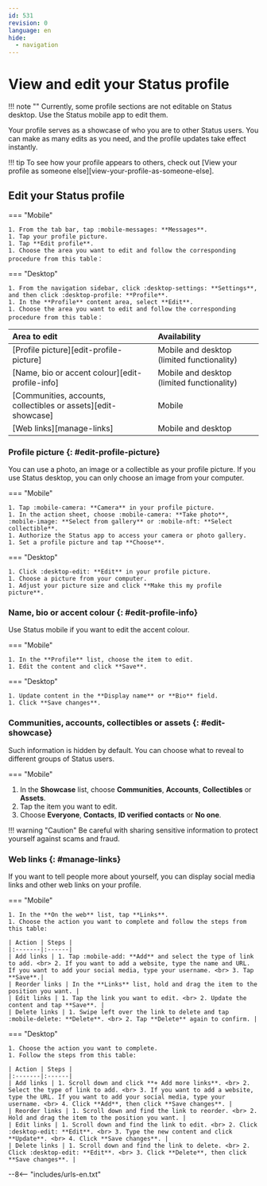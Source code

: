 ```yaml
---
id: 531
revision: 0
language: en
hide:
  - navigation 
---
```


# View and edit your Status profile

!!! note ""
    Currently, some profile sections are not editable on Status desktop. Use the Status mobile app to edit them.

Your profile serves as a showcase of who you are to other Status users. You can make as many edits as you need, and the profile updates take effect instantly.

!!! tip
    To see how your profile appears to others, check out [View your profile as someone else][view-your-profile-as-someone-else].

## Edit your Status profile

=== "Mobile"

    1. From the tab bar, tap :mobile-messages: **Messages**.
    1. Tap your profile picture.
    1. Tap **Edit profile**.
    1. Choose the area you want to edit and follow the corresponding procedure from this table：

=== "Desktop"

    1. From the navigation sidebar, click :desktop-settings: **Settings**, and then click :desktop-profile: **Profile**.
    1. In the **Profile** content area, select **Edit**.
    1. Choose the area you want to edit and follow the corresponding procedure from this table：

| Area to edit | Availability |
|:----|:----|
| [Profile picture][edit-profile-picture] | Mobile and desktop (limited functionality)|
| [Name, bio or accent colour][edit-profile-info] | Mobile and desktop (limited functionality) |
| [Communities, accounts, collectibles or assets][edit-showcase] | Mobile |
| [Web links][manage-links] | Mobile and desktop |

### Profile picture {: #edit-profile-picture}

You can use a photo, an image or a collectible as your profile picture. If you use Status desktop, you can only choose an image from your computer.

=== "Mobile"

    1. Tap :mobile-camera: **Camera** in your profile picture. 
    1. In the action sheet, choose :mobile-camera: **Take photo**, :mobile-image: **Select from gallery** or :mobile-nft: **Select collectible**.
    1. Authorize the Status app to access your camera or photo gallery.
    1. Set a profile picture and tap **Choose**.

=== "Desktop"

    1. Click :desktop-edit: **Edit** in your profile picture. 
    1. Choose a picture from your computer.
    1. Adjust your picture size and click **Make this my profile picture**.

### Name, bio or accent colour {: #edit-profile-info}

Use Status mobile if you want to edit the accent colour.

=== "Mobile"

    1. In the **Profile** list, choose the item to edit.
    1. Edit the content and click **Save**.

=== "Desktop"

    1. Update content in the **Display name** or **Bio** field.
    1. Click **Save changes**.

### Communities, accounts, collectibles or assets {: #edit-showcase}

Such information is hidden by default. You can choose what to reveal to different groups of Status users.

=== "Mobile"

1. In the **Showcase** list, choose **Communities**, **Accounts**, **Collectibles** or **Assets**.
1. Tap the item you want to edit.
1. Choose **Everyone**, **Contacts**, **ID verified contacts** or **No one**.

!!! warning "Caution"
    Be careful with sharing sensitive information to protect yourself against scams and fraud.

### Web links {: #manage-links}

If you want to tell people more about yourself, you can display social media links and other web links on your profile.

=== "Mobile"

    1. In the **On the web** list, tap **Links**.
    1. Choose the action you want to complete and follow the steps from this table:
    
    | Action | Steps |
    |:-------|:------|
    | Add links | 1. Tap :mobile-add: **Add** and select the type of link to add. <br> 2. If you want to add a website, type the name and URL. If you want to add your social media, type your username. <br> 3. Tap **Save**.|
    | Reorder links | In the **Links** list, hold and drag the item to the position you want. |
    | Edit links | 1. Tap the link you want to edit. <br> 2. Update the content and tap **Save**. |
    | Delete links | 1. Swipe left over the link to delete and tap :mobile-delete: **Delete**. <br> 2. Tap **Delete** again to confirm. |

=== "Desktop"

    1. Choose the action you want to complete.
    1. Follow the steps from this table:

    | Action | Steps |
    |:-------|:------|
    | Add links | 1. Scroll down and click **+ Add more links**. <br> 2. Select the type of link to add. <br> 3. If you want to add a website, type the URL. If you want to add your social media, type your username. <br> 4. Click **Add**, then click **Save changes**. |
    | Reorder links | 1. Scroll down and find the link to reorder. <br> 2. Hold and drag the item to the position you want. |
    | Edit links | 1. Scroll down and find the link to edit. <br> 2. Click :desktop-edit: **Edit**. <br> 3. Type the new content and click **Update**. <br> 4. Click **Save changes**. |
    | Delete links | 1. Scroll down and find the link to delete. <br> 2. Click :desktop-edit: **Edit**. <br> 3. Click **Delete**, then click **Save changes**. |

--8<-- "includes/urls-en.txt"
